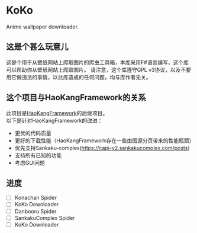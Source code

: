 # KoKo
Anime wallpaper downloader.

## 这是个甚么玩意儿
这是个用于从壁纸网站上爬取图片的爬虫工具箱，本库采用F#语言编写，这个库可以帮助你从壁纸网站上爬取图片。 请注意，这个库遵守GPL v3协议，以及不要用它做违法的事情，以此库造成的任何问题，均与库作者无关。    


## 这个项目与HaoKangFramework的关系
此项目是[HaoKangFramework](https://github.com/Seng-Jik/HaoKangFramework)的后继项目。    
以下是针对HaoKangFramework的改进：
* 更优的代码质量
* 更好的下载性能（HaoKangFramework存在一些由图源分页带来的性能瓶颈）
* 优先支持Sankaku-complex(https://capi-v2.sankakucomplex.com/posts)
* 支持所有已知的功能
* 考虑GUI问题

## 进度
-[ ] Konachan Spider
-[ ] KoKo Downloader
-[ ] Danbooru Spider
-[ ] SankakuComplex Spider
-[ ] KoKo Downloader
